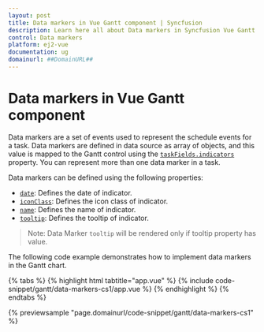 ```yaml
---
layout: post
title: Data markers in Vue Gantt component | Syncfusion
description: Learn here all about Data markers in Syncfusion Vue Gantt component of Syncfusion Essential JS 2 and more.
control: Data markers 
platform: ej2-vue
documentation: ug
domainurl: ##DomainURL##
---
```


# Data markers in Vue Gantt component

Data markers are a set of events used to represent the schedule events for a task. Data markers are defined in data source as array of objects, and this value is mapped to the Gantt control using the [`taskFields.indicators`](https://ej2.syncfusion.com/vue/documentation/api/gantt/taskFields/#indicators) property. You can represent more than one data marker in a task.

Data markers can be defined using the following properties:

* [`date`](https://ej2.syncfusion.com/vue/documentation/api/gantt/iIndicator/#date): Defines the date of indicator.
* [`iconClass`](https://ej2.syncfusion.com/vue/documentation/api/gantt/iIndicator/#iconclass): Defines the icon class of indicator.
* [`name`](https://ej2.syncfusion.com/vue/documentation/api/gantt/iIndicator/#name): Defines the name of indicator.
* [`tooltip`](https://ej2.syncfusion.com/vue/documentation/api/gantt/iIndicator/#tooltip): Defines the tooltip of indicator.

>Note: Data Marker `tooltip` will be rendered only if tooltip property has value.

The following code example demonstrates how to implement data markers in the Gantt chart.

{% tabs %}
{% highlight html tabtitle="app.vue" %}
{% include code-snippet/gantt/data-markers-cs1/app.vue %}
{% endhighlight %}
{% endtabs %}
        
{% previewsample "page.domainurl/code-snippet/gantt/data-markers-cs1" %}